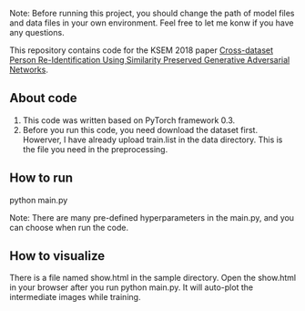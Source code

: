 Note: Before running this project, you should change the path of model files and data files in your own environment. Feel free to let me konw if you have any questions.

This repository contains code for the KSEM 2018 paper [
Cross-dataset Person Re-Identification Using Similarity Preserved Generative Adversarial Networks](https://arxiv.org/abs/1806.04533).

## About code
1. This code was written based on PyTorch framework 0.3.
2. Before you run this code, you need download the dataset first. Howerver, I have already upload train.list in the data directory. This is the file you need in the preprocessing.

## How to run

python main.py

Note: There are many pre-defined hyperparameters in the main.py, and you can choose when run the code.

## How to visualize

There is a file named show.html in the sample directory. Open the show.html in your browser after you run python main.py. It will auto-plot the intermediate images while training.




